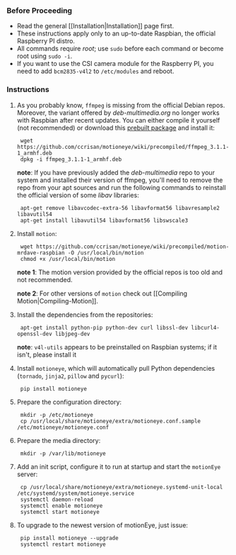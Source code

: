 ### Before Proceeding
* Read the general [[Installation|Installation]] page first.
* These instructions apply only to an up-to-date Raspbian, the official Raspberry PI distro.
* All commands require *root*; use `sudo` before each command or become root using `sudo -i`.
* If you want to use the CSI camera module for the Raspberry PI, you need to add `bcm2835-v4l2` to `/etc/modules` and reboot.

### Instructions

1. As you probably know, `ffmpeg` is missing from the official Debian repos. Moreover, the variant offered  by *deb-multimedia.org* no longer works with Raspbian after recent updates. You can either compile it yourself (not recommended) or download this [prebuilt package](precompiled/ffmpeg_3.1.1-1_armhf.deb) and install it:

        wget https://github.com/ccrisan/motioneye/wiki/precompiled/ffmpeg_3.1.1-1_armhf.deb
        dpkg -i ffmpeg_3.1.1-1_armhf.deb

    **note**: If you have previously added the *deb-multimedia* repo to your system and installed their version of ffmpeg, you'll need to remove the repo from your apt sources and run the following commands to reinstall the official version of some *libav* libraries:

        apt-get remove libavcodec-extra-56 libavformat56 libavresample2 libavutil54
        apt-get install libavutil54 libavformat56 libswscale3

2. Install `motion`:

        wget https://github.com/ccrisan/motioneye/wiki/precompiled/motion-mrdave-raspbian -O /usr/local/bin/motion
        chmod +x /usr/local/bin/motion

    **note 1**: The motion version provided by the official repos is too old and not recommended.

    **note 2**: For other versions of `motion` check out [[Compiling Motion|Compiling-Motion]].

3. Install the dependencies from the repositories:

        apt-get install python-pip python-dev curl libssl-dev libcurl4-openssl-dev libjpeg-dev

    **note**: `v4l-utils` appears to be preinstalled on Raspbian systems; if it isn't, please install it

4. Install `motioneye`, which will automatically pull Python dependencies (`tornado`, `jinja2`, `pillow` and `pycurl`):

        pip install motioneye

5. Prepare the configuration directory:

        mkdir -p /etc/motioneye
        cp /usr/local/share/motioneye/extra/motioneye.conf.sample /etc/motioneye/motioneye.conf

6. Prepare the media directory:

        mkdir -p /var/lib/motioneye

7. Add an init script, configure it to run at startup and start the `motionEye` server:

        cp /usr/local/share/motioneye/extra/motioneye.systemd-unit-local /etc/systemd/system/motioneye.service
        systemctl daemon-reload
        systemctl enable motioneye
        systemctl start motioneye

8. To upgrade to the newest version of motionEye, just issue:

        pip install motioneye --upgrade
        systemctl restart motioneye
